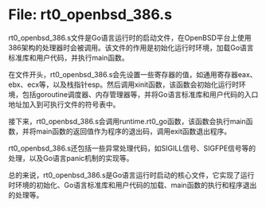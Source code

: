 # File: rt0_openbsd_386.s

rt0_openbsd_386.s文件是Go语言运行时的启动文件，在OpenBSD平台上使用386架构的处理器时会被调用。该文件的作用是初始化运行时环境，加载Go语言标准库和用户代码，并执行main函数。

在文件开头，rt0_openbsd_386.s会先设置一些寄存器的值，如通用寄存器eax、ebx、ecx等，以及栈指针esp。然后调用xinit函数，该函数会初始化运行时环境，包括goroutine调度器、内存管理器等，并将Go语言标准库和用户代码的入口地址加入到可执行文件的符号表中。

接下来，rt0_openbsd_386.s会调用runtime.rt0_go函数，该函数会执行main函数，并将main函数的返回值作为程序的退出码，调用exit函数退出程序。

rt0_openbsd_386.s还包括一些异常处理代码，如SIGILL信号、SIGFPE信号等的处理，以及Go语言panic机制的实现等。

总的来说，rt0_openbsd_386.s是Go语言运行时启动的核心文件，它实现了运行时环境的初始化、Go语言标准库和用户代码的加载、main函数的执行和程序退出的处理等。

